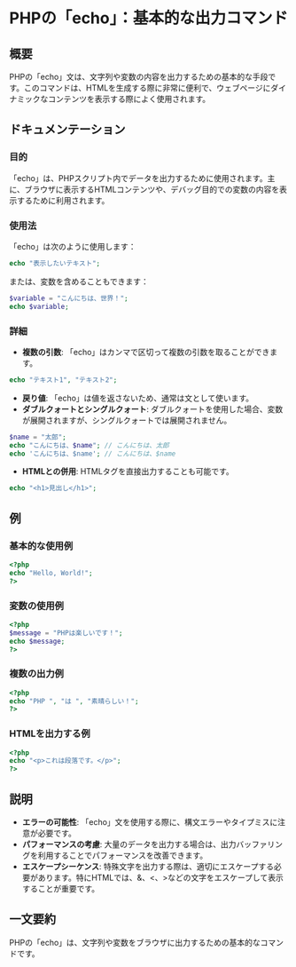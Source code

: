 <!--
Meta Description: # PHPの「echo」：基本的な出力コマンド ## 概要 PHPの「echo」文は、文字列や変数の内容を出力するための基本的な手段です。このコマンドは、HTMLを生成する際に非常に便利で、ウェブページにダイナミックなコンテンツを表示する際によく使用されます。 ## ドキュメンテーション ### 目...
Meta Keywords: echo, php, こんにちは, name, phpの
-->

# PHPの「echo」：基本的な出力コマンド

## 概要
PHPの「echo」文は、文字列や変数の内容を出力するための基本的な手段です。このコマンドは、HTMLを生成する際に非常に便利で、ウェブページにダイナミックなコンテンツを表示する際によく使用されます。

## ドキュメンテーション
### 目的
「echo」は、PHPスクリプト内でデータを出力するために使用されます。主に、ブラウザに表示するHTMLコンテンツや、デバッグ目的での変数の内容を表示するために利用されます。

### 使用法
「echo」は次のように使用します：
```php
echo "表示したいテキスト";
```
または、変数を含めることもできます：
```php
$variable = "こんにちは、世界！";
echo $variable;
```

### 詳細
- **複数の引数**: 「echo」はカンマで区切って複数の引数を取ることができます。
```php
echo "テキスト1", "テキスト2";
```
- **戻り値**: 「echo」は値を返さないため、通常は文として使います。
- **ダブルクォートとシングルクォート**: ダブルクォートを使用した場合、変数が展開されますが、シングルクォートでは展開されません。
```php
$name = "太郎";
echo "こんにちは、$name"; // こんにちは、太郎
echo 'こんにちは、$name'; // こんにちは、$name
```
- **HTMLとの併用**: HTMLタグを直接出力することも可能です。
```php
echo "<h1>見出し</h1>";
```

## 例
### 基本的な使用例
```php
<?php
echo "Hello, World!";
?>
```

### 変数の使用例
```php
<?php
$message = "PHPは楽しいです！";
echo $message;
?>
```

### 複数の出力例
```php
<?php
echo "PHP ", "は ", "素晴らしい！";
?>
```

### HTMLを出力する例
```php
<?php
echo "<p>これは段落です。</p>";
?>
```

## 説明
- **エラーの可能性**: 「echo」文を使用する際に、構文エラーやタイプミスに注意が必要です。
- **パフォーマンスの考慮**: 大量のデータを出力する場合は、出力バッファリングを利用することでパフォーマンスを改善できます。
- **エスケープシーケンス**: 特殊文字を出力する際は、適切にエスケープする必要があります。特にHTMLでは、&、<、>などの文字をエスケープして表示することが重要です。

## 一文要約
PHPの「echo」は、文字列や変数をブラウザに出力するための基本的なコマンドです。